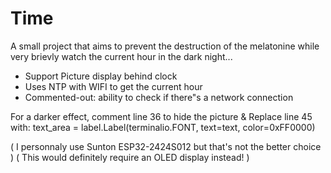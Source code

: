 # Time

A small project that aims to prevent the destruction of the melatonine while very brievly watch the current hour in the dark night...
* Support Picture display behind clock
* Uses NTP with WIFI to get the current hour
* Commented-out: ability to check if there"s a network connection

For a darker effect, comment line 36 to hide the picture
&
Replace line 45 with:       text_area = label.Label(terminalio.FONT, text=text, color=0xFF0000)

( I personnaly use Sunton ESP32-2424S012 but that's not the better choice )
( This would definitely require an OLED display instead! )
